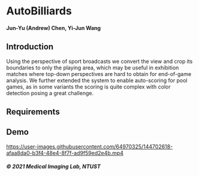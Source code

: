 # AutoBilliards
 #### Jun-Yu (Andrew) Chen, Yi-Jun Wang

## Introduction
Using the perspective of sport broadcasts we convert the view and crop its boundaries to only the playing area, which may be useful in exhibition matches where top-down perspectives are hard to obtain for end-of-game analysis. We further extended the system to enable auto-scoring for pool games, as in some variants the scoring is quite complex with color detection posing a great challenge. 

## Requirements



## Demo
https://user-images.githubusercontent.com/64970325/144702618-afaa8da0-b3f4-48e4-8f7f-ad9f59ed2e4b.mp4





##### © 2021 Medical Imaging Lab, NTUST


